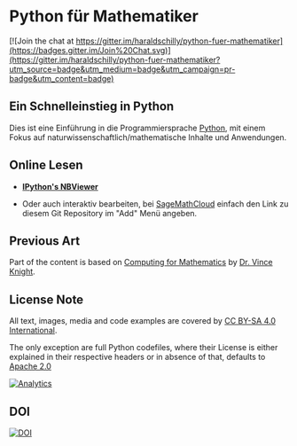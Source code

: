 Python für Mathematiker
=======================

[![Join the chat at https://gitter.im/haraldschilly/python-fuer-mathematiker](https://badges.gitter.im/Join%20Chat.svg)](https://gitter.im/haraldschilly/python-fuer-mathematiker?utm_source=badge&utm_medium=badge&utm_campaign=pr-badge&utm_content=badge)

Ein Schnelleinstieg in Python
-----------------------------

Dies ist eine Einführung in die Programmiersprache [Python](http://www.python.org),
mit einem Fokus auf naturwissenschaftlich/mathematische Inhalte und Anwendungen.

Online Lesen
------------

* **[IPython's NBViewer](http://nbviewer.ipython.org/github/haraldschilly/python-fuer-mathematiker/tree/master/doc/)**

* Oder auch interaktiv bearbeiten, bei [SageMathCloud](https://cloud.sagemath.com) einfach den Link zu diesem Git Repository im "Add" Menü angeben.


Previous Art
------------

Part of the content is based on 
[Computing for Mathematics](https://github.com/drvinceknight/Computing_for_mathematics)
by [Dr. Vince Knight](http://drvinceknight.github.io/).


License Note
------------

All text, images, media and code examples are covered by
[CC BY-SA 4.0 International](https://creativecommons.org/licenses/by-sa/4.0/).

The only exception are full Python codefiles,
where their License is either explained in their respective headers or in absence of that,
defaults to [Apache 2.0](http://www.apache.org/licenses/LICENSE-2.0.html)

[![Analytics](https://ga-beacon.appspot.com/UA-5245376-11/python-fuer-mathematiker?flat)](https://github.com/igrigorik/ga-beacon)

DOI
--------

[![DOI](https://zenodo.org/badge/doi/10.5281/zenodo.17156.svg)](http://dx.doi.org/10.5281/zenodo.17156)
